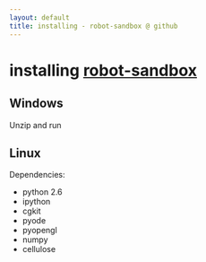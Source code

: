 ```yaml
---
layout: default
title: installing - robot-sandbox @ github
---
```


installing [robot-sandbox](index.html)
======================================


Windows
-------

Unzip and run

Linux
-----

Dependencies: 
* python 2.6
* ipython
* cgkit
* pyode
* pyopengl
* numpy
* cellulose

